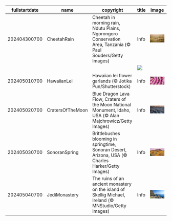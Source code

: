 |fullstartdate|name|copyright|title|image|
|--|--|--|--|--|
202404300700|CheetahRain|Cheetah in morning rain, Ndutu Plains, Ngorongoro Conservation Area, Tanzania (© Paul Souders/Getty Images)|Info|![](/en-AU/2024/05/202404300700CheetahRain.jpg)|
||||![](/en-AU/2024/05/.jpg)|
202405010700|HawaiianLei|Hawaiian lei flower garlands (© Jotika Pun/Shutterstock)|Info|![](/en-AU/2024/05/202405010700HawaiianLei.jpg)|
202405020700|CratersOfTheMoon|Blue Dragon Lava Flow, Craters of the Moon National Monument, Idaho, USA (© Alan Majchrowicz/Getty Images)|Info|![](/en-AU/2024/05/202405020700CratersOfTheMoon.jpg)|
202405030700|SonoranSpring|Brittlebushes blooming in springtime, Sonoran Desert, Arizona, USA (© Charles Harker/Getty Images)|Info|![](/en-AU/2024/05/202405030700SonoranSpring.jpg)|
202405040700|JediMonastery|The ruins of an ancient monastery on the island of Skellig Michael, Ireland (© MNStudio/Getty Images)|Info|![](/en-AU/2024/05/202405040700JediMonastery.jpg)|
